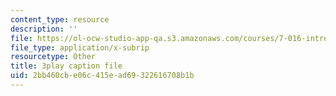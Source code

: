 ```yaml
---
content_type: resource
description: ''
file: https://ol-ocw-studio-app-qa.s3.amazonaws.com/courses/7-016-introductory-biology-fall-2018/2bb460cbe06c415ead69322616708b1b_L4tEwAsVW0I.srt
file_type: application/x-subrip
resourcetype: Other
title: 3play caption file
uid: 2bb460cb-e06c-415e-ad69-322616708b1b
---
```

